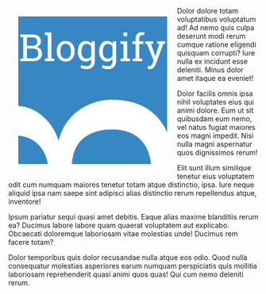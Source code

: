 <img src="/images/logo.png" alt="" style="float:left;width:300px;margin:20px">
Dolor dolore totam voluptatibus voluptatum ad! Ad nemo quis culpa deserunt modi rerum cumque ratione eligendi quisquam corrupti? Iure nulla ex incidunt esse deleniti. Minus dolor amet itaque ea eveniet!

Dolor facilis omnis ipsa nihil voluptates eius qui animi dolore. Eum ut sit quibusdam eum nemo, vel natus fugiat maiores eos magni impedit. Nisi nulla magni aspernatur quos dignissimos rerum!

Elit sunt illum similique tenetur eius voluptatem odit cum numquam maiores tenetur totam atque distinctio, ipsa. Iure neque aliquid ipsa nam saepe sint adipisci alias distinctio rerum repellendus atque, inventore!

Ipsum pariatur sequi quasi amet debitis. Eaque alias maxime blanditiis rerum ea? Ducimus labore labore quam quaerat voluptatem aut explicabo. Obcaecati doloremque laboriosam vitae molestias unde! Ducimus rem facere totam?

Dolor temporibus quis dolor recusandae nulla atque eos odio. Quod nulla consequatur molestias asperiores earum numquam perspiciatis quis mollitia laboriosam reprehenderit quasi animi quos quas! Qui cum nemo deleniti rerum.

